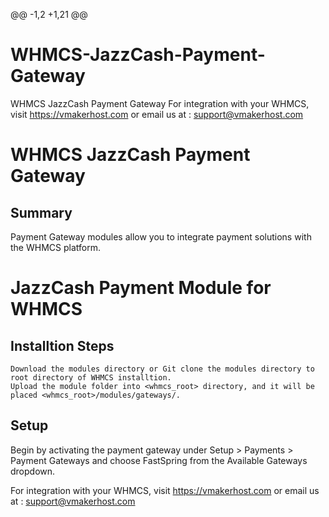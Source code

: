 @@ -1,2 +1,21 @@
# WHMCS-JazzCash-Payment-Gateway
WHMCS JazzCash Payment Gateway
For integration with your WHMCS, visit https://vmakerhost.com or email us at : support@vmakerhost.com

# WHMCS JazzCash Payment Gateway

## Summary

Payment Gateway modules allow you to integrate payment solutions with the WHMCS platform.

# JazzCash Payment Module for WHMCS

## Installtion Steps

    Download the modules directory or Git clone the modules directory to root directory of WHMCS installtion.
    Upload the module folder into <whmcs_root> directory, and it will be placed <whmcs_root>/modules/gateways/.

## Setup

Begin by activating the payment gateway under Setup > Payments > Payment Gateways and choose FastSpring from the Available Gateways dropdown.


For integration with your WHMCS, visit https://vmakerhost.com or email us at : support@vmakerhost.com
